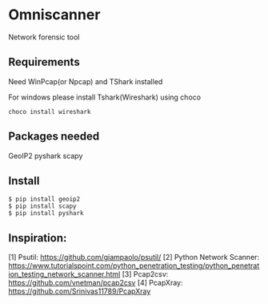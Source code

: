 # Omniscanner
Network forensic tool

## Requirements
Need WinPcap(or Npcap) and TShark installed 

For windows please install Tshark(Wireshark) using choco 

`choco install wireshark `

## Packages needed
GeoIP2 pyshark scapy 

## Install
`$ pip install geoip2  `   
`$ pip install scapy  `   
`$ pip install pyshark  `   

## Inspiration:
[1] Psutil: https://github.com/giampaolo/psutil/
[2] Python Network Scanner: https://www.tutorialspoint.com/python_penetration_testing/python_penetration_testing_network_scanner.html
[3] Pcap2csv: https://github.com/vnetman/pcap2csv
[4] PcapXray: https://github.com/Srinivas11789/PcapXray
